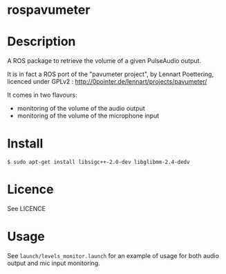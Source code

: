 # rospavumeter

Description
===========

A ROS package to retrieve the volume of a given PulseAudio output.

It is in fact a ROS port of the "pavumeter project", by Lennart Poettering,
licenced under GPLv2 :
http://0pointer.de/lennart/projects/pavumeter/

It comes in two flavours:
 - monitoring of the volume of the audio output
 - monitoring of the volume of the microphone input

Install
=======

```
$ sudo apt-get install libsigc++-2.0-dev libglibmm-2.4-dedv
```

Licence
=======

See LICENCE

Usage
=====

See `launch/levels_monitor.launch` for an example of usage for both audio output and mic input monitoring.
